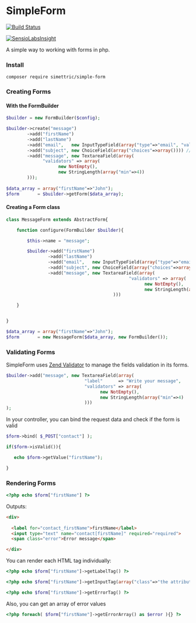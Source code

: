 SimpleForm
==========
[![Build Status](https://travis-ci.org/Simettric/SimpleForm.svg?branch=master)](https://travis-ci.org/Simettric/SimpleForm)

[![SensioLabsInsight](https://insight.sensiolabs.com/projects/b95de71b-f178-4de0-a44b-4c55eb262599/big.png)](https://insight.sensiolabs.com/projects/b95de71b-f178-4de0-a44b-4c55eb262599)

A simple way to working with forms in php.

### Install

    composer require simettric/simple-form



### Creating Forms


#### With the FormBuilder
```php
$builder = new FormBuilder($config);

$builder->create("message")
        ->add("firstName")
        ->add("lastName")
        ->add("email",   new InputTypeField(array("type"=>"email", "validators"=> new Email() )))
        ->add("subject", new ChoiceField(array("choices"=>array()))) //InArray is implicit unless we configure our own ChoiceValidator in the "validators" key
        ->add("message", new TextareaField(array(
              "validators" => array(
                    new NotEmpty(), 
                    new StringLength(array("min"=>4))
        )));
        
$data_array = array("firstName"=>"John");
$form       = $builder->getForm($data_array);
```

#### Creating a Form class
```php
class MessageForm extends AbstractForm{

    function configure(FormBuilder $builder){

        $this->name = "message";

        $builder->add("firstName")
                ->add("lastName")
                ->add("email",   new InputTypeField(array("type"=>"email", "validators"=> new Email() )))
                ->add("subject", new ChoiceField(array("choices"=>array()))) //ChoiceValidator is implicit unless we configure our own ChoiceValidator in the "validators" key
                ->add("message", new TextareaField(array(
                                               "validators" => array(
                                                     new NotEmpty(), 
                                                     new StringLength(array("min"=>4))
                                         )))

    }


}

$data_array = array("firstName"=>"John");
$form       = new MessageForm($data_array, new FormBuilder());
```        
        
### Validating Forms

SimpleForm uses [Zend Validator](http://framework.zend.com/manual/current/en/modules/zend.validator.html) to manage the fields validation in its forms.

```php
$builder->add("message", new TextareaField(array(
                              "label"      => "Write your message",
                              "validators" => array(
                                    new NotEmpty(), 
                                    new StringLength(array("min"=>4)
                              )))
);
```  

In your controller, you can bind the request data and check if the form is valid

```php
$form->bind( $_POST["contact"] );

if($form->isValid()){

   echo $form->getValue("firstName");

}
```    
    
### Rendering Forms
```php
<?php echo $form["firstName"] ?>
```

Outputs:
```html   
<div>
  
  <label for="contact_firstName">firstName</label>
  <input type="text" name="contact[firstName]" required="required">
  <span class="error">Error message</span>

</div>
```
You can render each HTML tag individually:
```php    
<?php echo $form["firstName"]->getLabelTag() ?>

<?php echo $form["firstName"]->getInputTag(array("class"=>"the attribute value")) ?>

<?php echo $form["firstName"]->getErrorTag() ?>
```    
Also, you can get an array of error values
```php     
<?php foreach( $form["firstName"]->getErrorArray() as $error ){} ?>
```
